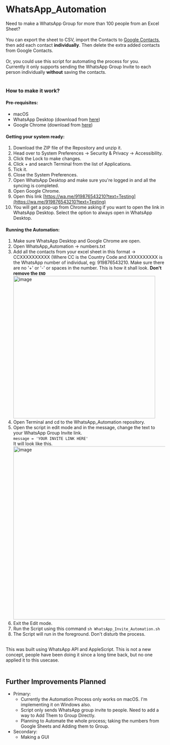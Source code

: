 # WhatsApp_Automation
Need to make a WhatsApp Group for more than 100 people from an Excel Sheet?<br><br>
You can export the sheet to CSV, import the Contacts to [Google Contacts](https://www.contacts.google.com), then add each contact **individually**. Then delete the extra added contacts from Google Contacts.<br><br>
Or, you could use this script for automating the process for you.<br>
Currently it only supports sending the WhatsApp Group Invite to each person individually **without** saving the contacts.<br><br>
### How to make it work?
#### Pre-requisites:
  - macOS
  - WhatsApp Desktop (download from [here](https://apps.apple.com/us/app/whatsapp-desktop/id1147396723?mt=12))
  - Google Chrome (download from [here](https://www.google.com/chrome/))

#### Getting your system ready:
  1. Download the ZIP file of the Repository and unzip it.
  2. Head over to System Preferences -> Security & Privacy -> Accessibility.
  3. Click the Lock to make changes.
  4. Click + and search Terminal from the list of Applications.
  5. Tick it.
  6. Close the System Preferences.
  7. Open WhatsApp Desktop and make sure you're logged in and all the syncing is completed.
  8. Open Google Chrome.
  9. Open this link [https://wa.me/919876543210?text=Testing](https://wa.me/919876543210?text=Testing)
  10. You will get a pop-up from Chrome asking if you want to open the link in WhatsApp Desktop. Select the option to always open in WhatsApp Desktop.

#### Running the Automation:
  1. Make sure WhatsApp Desktop and Google Chrome are open.
  2. Open WhatsApp_Automation -> numbers.txt
  3. Add all the contacts from your excel sheet in this format -> CCXXXXXXXXXX (Where CC is the Country Code and XXXXXXXXXX is the WhatsApp number of individual, eg: 919876543210. Make sure there are no '+' or '-' or spaces in the number. This is how it shall look. **Don't remove the `END`** <img width="448" alt="image" src="https://user-images.githubusercontent.com/77260373/155940208-a476cd63-3cf2-4a18-a542-b8ccd85d2e05.png"> 
  4. Open Terminal and cd to the WhatsApp_Automation repository.
  5. Open the script in edit mode and in the message, change the text to your WhatsApp Group Invite link.<br> `message = 'YOUR INVITE LINK HERE'` <br>It will look like this. <img width="545" alt="image" src="https://user-images.githubusercontent.com/77260373/155943250-b0b16308-a361-447c-9a2c-ac3d7d46815b.png">
  6. Exit the Edit mode.
  7. Run the Script using this command `sh WhatsApp_Invite_Automation.sh`
  8. The Script will run in the foreground. Don't disturb the process.

<br>
This was built using WhatsApp API and AppleScript. This is not a new concept, people have been doing it since a long time back, but no one applied it to this usecase.<br><br>

## Further Improvements Planned
- Primary:
  - Currently the Automation Process only works on macOS. I'm implementing it on Windows also.
  - Script only sends WhatsApp group invite to people. Need to add a way to Add Them to Group Directly.
  - Planning to Automate the whole process; taking the numbers from Google Sheets and Adding them to Group.
- Secondary:
  - Making a GUI 
